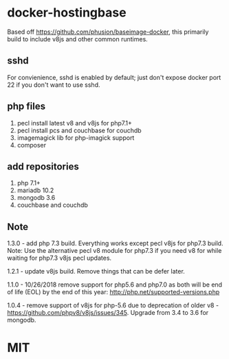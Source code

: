 # docker-hostingbase
Based off https://github.com/phusion/baseimage-docker, this primarily build to include v8js and other common runtimes.

## sshd
For convienience, sshd is enabled by default; just don't expose docker port 22 if you don't want to use sshd.

## php files
1. pecl install latest v8 and v8js for php7.1+
2. pecl install pcs and couchbase for couchdb
3. imagemagick lib for php-imagick support
4. composer

## add repositories
1. php 7.1+
2. mariadb 10.2
3. mongodb 3.6
4. couchbase and couchdb

## Note
1.3.0 - add php 7.3 build.  Everything works except pecl v8js for php7.3 build.  Note: Use the alternative pecl v8 module for php7.3 if you need v8 for while waiting for php7.3 v8js pecl updates.

1.2.1 - update v8js build.  Remove things that can be defer later.

1.1.0 - 10/26/2018 remove support for php5.6 and php7.0 as both will be end of life (EOL) by the end of this year: http://php.net/supported-versions.php

1.0.4 - remove support of v8js for php-5.6 due to deprecation of older v8 - https://github.com/phpv8/v8js/issues/345.  Upgrade from 3.4 to 3.6 for mongodb.

# MIT